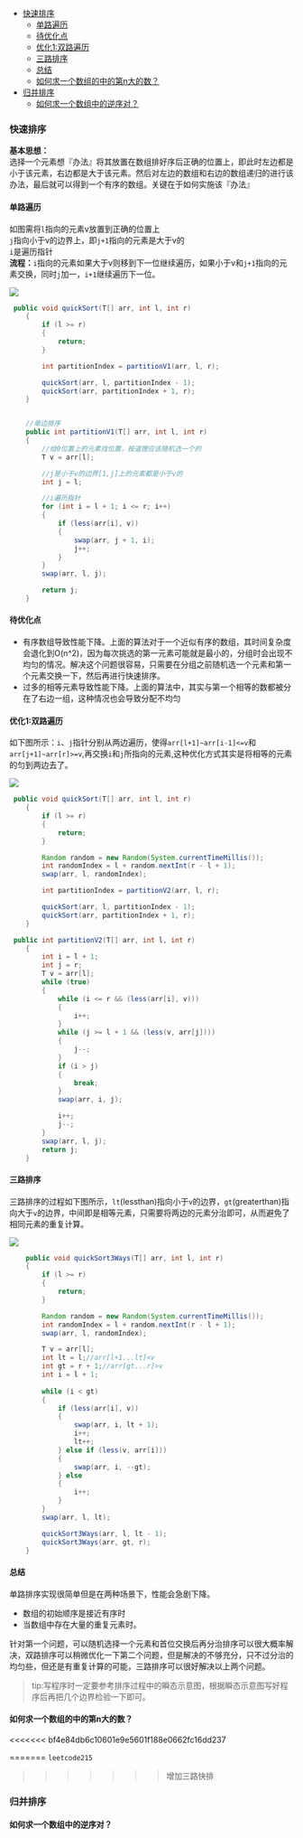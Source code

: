 <!-- TOC -->

- [快速排序](#快速排序)
    - [单路遍历](#单路遍历)
    - [待优化点](#待优化点)
    - [优化1:双路遍历](#优化1双路遍历)
    - [三路排序](#三路排序)
    - [总结](#总结)
    - [如何求一个数组的中的第n大的数？](#如何求一个数组的中的第n大的数)
- [归并排序](#归并排序)
    - [如何求一个数组中的逆序对？](#如何求一个数组中的逆序对)

<!-- /TOC -->
### 快速排序

**基本思想：**  
选择一个元素想『办法』将其放置在数组排好序后正确的位置上，即此时左边都是小于该元素，右边都是大于该元素。然后对左边的数组和右边的数组递归的进行该办法，最后就可以得到一个有序的数组。关键在于如何实施该『办法』

#### 单路遍历

如图需将`l`指向的元素v放置到正确的位置上  
`j`指向小于v的边界上，即`j+1`指向的元素是大于v的  
`i`是遍历指针  
**流程：**`i`指向的元素如果大于v则移到下一位继续遍历，如果小于v和`j+1`指向的元素交换，同时`j`加一，`i+1`继续遍历下一位。

![](pics/2020-02-23-19-56-25.png)
``` java
 public void quickSort(T[] arr, int l, int r)
    {
        if (l >= r)
        {
            return;
        }

        int partitionIndex = partitionV1(arr, l, r);

        quickSort(arr, l, partitionIndex - 1);
        quickSort(arr, partitionIndex + 1, r);
    }


    //单边排序
    public int partitionV1(T[] arr, int l, int r)
    {
        //给0位置上的元素找位置，按道理应该随机选一个的
        T v = arr[l];

        //j是小于v的边界[1,j]上的元素都是小于v的
        int j = l;

        //i遍历指针
        for (int i = l + 1; i <= r; i++)
        {
            if (less(arr[i], v))
            {
                swap(arr, j + 1, i);
                j++;
            }
        }
        swap(arr, l, j);

        return j;
    }
```
#### 待优化点

- 有序数组导致性能下降。上面的算法对于一个近似有序的数组，其时间复杂度会退化到O(n^2)，因为每次挑选的第一元素可能就是最小的，分组时会出现不均匀的情况。解决这个问题很容易，只需要在分组之前随机选一个元素和第一个元素交换一下，然后再进行快速排序。
- 过多的相等元素导致性能下降。上面的算法中，其实与第一个相等的数都被分在了右边一组，这种情况也会导致分配不均匀

#### 优化1:双路遍历
如下图所示：`i`、`j`指针分别从两边遍历，使得`arr[l+1]~arr[i-1]<=v`和`arr[j+1]~arr[r]>=v`,再交换`i`和`j`所指向的元素,这种优化方式其实是将相等的元素的匀到两边去了。

![](pics/2020-02-23-23-09-39.png)
``` java
 public void quickSort(T[] arr, int l, int r)
    {
        if (l >= r)
        {
            return;
        }

        Random random = new Random(System.currentTimeMillis());
        int randomIndex = l + random.nextInt(r - l + 1);
        swap(arr, l, randomIndex);

        int partitionIndex = partitionV2(arr, l, r);

        quickSort(arr, l, partitionIndex - 1);
        quickSort(arr, partitionIndex + 1, r);
    }

 public int partitionV2(T[] arr, int l, int r)
    {
        int i = l + 1;
        int j = r;
        T v = arr[l];
        while (true)
        {
            while (i <= r && (less(arr[i], v)))
            {
                i++;
            }
            while (j >= l + 1 && (less(v, arr[j])))
            {
                j--;
            }
            if (i > j)
            {
                break;
            }
            swap(arr, i, j);

            i++;
            j--;
        }
        swap(arr, l, j);
        return j;
    }
```

#### 三路排序
三路排序的过程如下图所示，`lt`(lessthan)指向小于`v`的边界，`gt`(greaterthan)指向大于`v`的边界，中间即是相等元素，只需要将两边的元素分治即可，从而避免了相同元素的重复计算。

![](pics/2020-02-24-20-25-25.png)

``` java
    public void quickSort3Ways(T[] arr, int l, int r)
    {
        if (l >= r)
        {
            return;
        }

        Random random = new Random(System.currentTimeMillis());
        int randomIndex = l + random.nextInt(r - l + 1);
        swap(arr, l, randomIndex);

        T v = arr[l];
        int lt = l;//arr[l+1...lt]<v
        int gt = r + 1;//arr[gt...r]>v
        int i = l + 1;
       
        while (i < gt)
        {
            if (less(arr[i], v))
            {
                swap(arr, i, lt + 1);
                i++;
                lt++;
            } else if (less(v, arr[i]))
            {
                swap(arr, i, --gt);
            } else
            {
                i++;
            }
        }
        swap(arr, l, lt);

        quickSort3Ways(arr, l, lt - 1);
        quickSort3Ways(arr, gt, r);
    }
```



#### 总结
单路排序实现很简单但是在两种场景下，性能会急剧下降。
- 数组的初始顺序是接近有序时
- 当数组中存在大量的重复元素时。

针对第一个问题，可以随机选择一个元素和首位交换后再分治排序可以很大概率解决，双路排序可以稍微优化一下第二个问题，但是解决的不够充分，只不过分治的均匀些，但还是有重复计算的可能，三路排序可以很好解决以上两个问题。
> tip:写程序时一定要参考排序过程中的瞬态示意图，根据瞬态示意图写好程序后再把几个边界检验一下即可。
#### 如何求一个数组的中的第n大的数？
<<<<<<< bf4e84db6c10601e9e5601f188e0662fc16dd237

=======
`leetcode215`
>>>>>>> 增加三路快排
### 归并排序

#### 如何求一个数组中的逆序对？